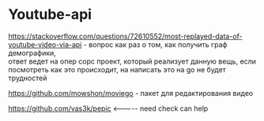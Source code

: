 # Youtube-api

https://stackoverflow.com/questions/72610552/most-replayed-data-of-youtube-video-via-api - вопрос как раз о том, как получить граф демографики,  
ответ ведет на опер сорс проект, который реализует данную вещь, если посмотреть как это происходит, на написать это на go не будет трудностей

https://github.com/mowshon/moviego - пакет для редактирования видео

https://github.com/vas3k/pepic <----- need check can help

